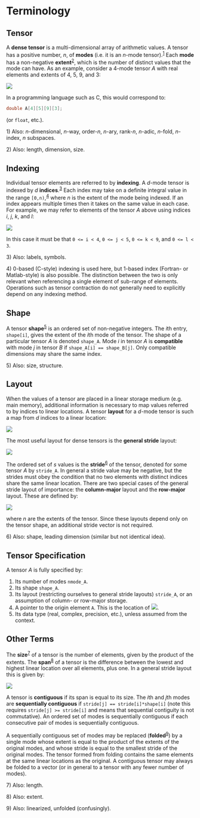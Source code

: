 # Terminology

## Tensor

A **dense tensor** is a multi-dimensional array of arithmetic values. A tensor has a positive number, *n*, of **modes**  (i.e. it is an *n*-mode tensor).<sup>[1](#foot1)</sup> Each **mode** has a non-negative **extent**<sup>[2](#foot2)</sup>, which is the number of distinct values that the mode can have. As an example, consider a 4-mode tensor *A* with real elements and extents of 4, 5, 9, and 3:

![](https://latex.codecogs.com/gif.latex?\mathcal{A}\in{}\mathbb{R}^{4\otimes{}5\otimes9{}\otimes{}3})

In a programming language such as C, this would correspond to:

```C
double A[4][5][9][3];
```

(or `float`, etc.).

<a name="foot1">1</a>) Also: *n*-dimensional, *n*-way, order-*n*, *n*-ary, rank-*n*, *n*-adic, *n*-fold, *n*-index, *n* subspaces.

<a name="foot2">2</a>) Also: length, dimension, size.

## Indexing

Individual tensor elements are referred to by **indexing**. A *d*-mode tensor is indexed by *d* **indices**.<sup>[3](#foot3)</sup> Each index may take on a definite integral value in the range `[0,n)`,<sup>[4](#foot4)</sup> where *n* is the extent of the mode being indexed. If an index appears multiple times then it takes on the same value in each case. For example, we may refer to elements of the tensor *A* above using indices *i*, *j*, *k*, and *l*:

![](https://latex.codecogs.com/gif.latex?\mathcal{A}_{ijkl}\in{}\mathbb{R})

In this case it must be that `0 <= i < 4`, `0 <= j < 5`, `0 <= k < 9`, and `0 <= l < 3`.

<a name="foot3">3</a>) Also: labels, symbols.

<a name="foot4">4</a>) 0-based (C-style) indexing is used here, but 1-based index (Fortran- or Matlab-style) is also possible. The distinction between the two is only relevant when referencing a single element of sub-range of elements. Operations such as tensor contraction do not generally need to explicitly depend on any indexing method.

## Shape

A tensor **shape**<sup>[5](#foot5)</sup> is an ordered set of non-negative integers. The *i*th entry, `shape[i]`, gives the extent of the *i*th mode of the tensor. The shape of a particular tensor *A* is denoted `shape_A`. Mode *i* in tensor *A* is **compatible** with mode *j* in tensor *B* if `shape_A[i] == shape_B[j]`. Only compatible dimensions may share the same index.

<a name="foot5">5</a>) Also: size, structure.

## Layout

When the values of a tensor are placed in a linear storage medium (e.g. main memory), additional information is necessary to map values referred to by indices to linear locations. A tensor **layout** for a *d*-mode tensor is such a map from *d* indices to a linear location:

![](https://latex.codecogs.com/gif.latex?\mathrm{layout}\\,\colon\mathbb{N}^d\to\mathbb{N})

The most useful layout for dense tensors is the **general stride** layout:

![](https://latex.codecogs.com/gif.latex?\mathrm{layout}\\,\colon(i_0,\ldots,i_{d-1})\mapsto\sum_{k=0}^{d-1}i_k\cdot{s_k})

The ordered set of *s* values is the **stride**<sup>[6](#foot6)</sup> of the tensor, denoted for some tensor *A* by `stride_A`. In general a stride value may be negative, but the strides must obey the condition that no two elements with distinct indices share the same linear location. There are two special cases of the general stride layout of importance: the **column-major** layout and the **row-major** layout. These are defined by:

![](https://latex.codecogs.com/gif.latex?\begin{align*}\mathrm{layout_{col}}\\,\colon(i_0,\ldots,i_{d-1})\mapsto{}&\sum_{k=0}^{d-1}i_k\prod_{l=0}^{k-1}n_l\\\\{}\mathrm{layout_{row}}\\,\colon(i_0,\ldots,i_{d-1})\mapsto{}&\sum_{k=0}^{d-1}i_k\prod_{l=k+1}^{d-1}n_l\end{align*})

where *n* are the extents of the tensor. Since these layouts depend only on the tensor shape, an additional stride vector is not required.

<a name="foot6">6</a>) Also: shape, leading dimension (similar but not identical idea).

## Tensor Specification

A tensor *A* is fully specified by:

1. Its number of modes `nmode_A`.
2. Its shape `shape_A`.
3. Its layout (restricting ourselves to general stride layouts) `stride_A`, or an assumption of column- or row-major storage.
4. A pointer to the origin element `A`. This is the location of ![](https://latex.codecogs.com/gif.latex?\mathcal{A}_{0\ldots{}0}).
5. Its data type (real, complex, precision, etc.), unless assumed from the context.

## Other Terms

The **size**<sup>[7](#foot7)</sup> of a tensor is the number of elements, given by the product of the extents. The **span**<sup>[8](#foot8)</sup> of a tensor is the difference between the lowest and highest linear location over all elements, plus one. In a general stride layout this is given by: 

![](https://latex.codecogs.com/gif.latex?\mathrm{span}=1+\sum_{i=0}^{d-1}(n_i-1)\cdot|s_i|)

A tensor is **contiguous** if its span is equal to its size. The *i*th and *j*th modes are **sequentially contiguous** if `stride[j] == stride[i]*shape[i]` (note this requires `stride[j] >= stride[i]` and means that sequential contiguity is not commutative). An ordered set of modes is sequentially contiguous if each consecutive pair of modes is sequentially contiguous.

A sequentially contiguous set of modes may be replaced (**folded**<sup>[9](#foot9)</sup>) by a single mode whose extent is equal to the product of the extents of the original modes, and whose stride is equal to the smallest stride of the original modes. The tensor formed from folding contains the same elements at the same linear locations as the original. A contiguous tensor may always be folded to a vector (or in general to a tensor with any fewer number of modes).

<a name="foot7">7</a>) Also: length.

<a name="foot8">8</a>) Also: extent.

<a name="foot9">9</a>) Also: linearized, unfolded (confusingly).
